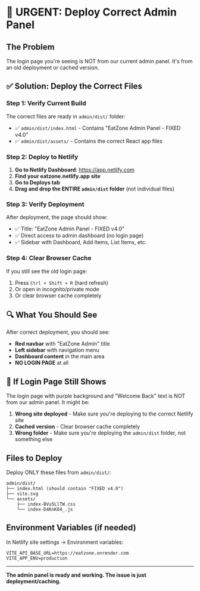# 🚨 URGENT: Deploy Correct Admin Panel

## The Problem
The login page you're seeing is NOT from our current admin panel. It's from an old deployment or cached version.

## ✅ Solution: Deploy the Correct Files

### Step 1: Verify Current Build
The correct files are ready in `admin/dist/` folder:
- ✅ `admin/dist/index.html` - Contains "EatZone Admin Panel - FIXED v4.0"
- ✅ `admin/dist/assets/` - Contains the correct React app files

### Step 2: Deploy to Netlify
1. **Go to Netlify Dashboard**: https://app.netlify.com
2. **Find your eatzone.netlify.app site**
3. **Go to Deploys tab**
4. **Drag and drop the ENTIRE `admin/dist` folder** (not individual files)

### Step 3: Verify Deployment
After deployment, the page should show:
- ✅ Title: "EatZone Admin Panel - FIXED v4.0"
- ✅ Direct access to admin dashboard (no login page)
- ✅ Sidebar with Dashboard, Add Items, List Items, etc.

### Step 4: Clear Browser Cache
If you still see the old login page:
1. Press `Ctrl + Shift + R` (hard refresh)
2. Or open in incognito/private mode
3. Or clear browser cache completely

## 🔍 What You Should See
After correct deployment, you should see:
- **Red navbar** with "EatZone Admin" title
- **Left sidebar** with navigation menu
- **Dashboard content** in the main area
- **NO LOGIN PAGE** at all

## 🚨 If Login Page Still Shows
The login page with purple background and "Welcome Back" text is NOT from our admin panel. It might be:
1. **Wrong site deployed** - Make sure you're deploying to the correct Netlify site
2. **Cached version** - Clear browser cache completely
3. **Wrong folder** - Make sure you're deploying the `admin/dist` folder, not something else

## Files to Deploy
Deploy ONLY these files from `admin/dist/`:
```
admin/dist/
├── index.html (should contain "FIXED v4.0")
├── vite.svg
└── assets/
    ├── index-BVu5LlTW.css
    └── index-D4KnKO4_.js
```

## Environment Variables (if needed)
In Netlify site settings → Environment variables:
```
VITE_API_BASE_URL=https://eatzone.onrender.com
VITE_APP_ENV=production
```

---

**The admin panel is ready and working. The issue is just deployment/caching.**
